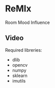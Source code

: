 # ReMIx
Room Mood Influence

## Video

Required libreries:

 - dlib
 - opencv
 - numpy
 - sklearn
 - imutils
